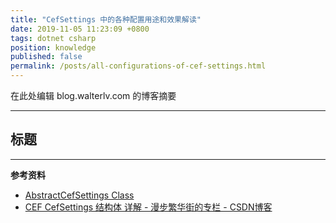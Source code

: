 ```yaml
---
title: "CefSettings 中的各种配置用途和效果解读"
date: 2019-11-05 11:23:09 +0800
tags: dotnet csharp
position: knowledge
published: false
permalink: /posts/all-configurations-of-cef-settings.html
---
```


在此处编辑 blog.walterlv.com 的博客摘要

---

<div id="toc"></div>

## 标题

---

**参考资料**

- [AbstractCefSettings Class](http://cefsharp.github.io/api/71.0.0/html/T_CefSharp_AbstractCefSettings.htm)
- [CEF CefSettings 结构体 详解 - 漫步繁华街的专栏 - CSDN博客](https://blog.csdn.net/xiezhongyuan07/article/details/84402083)

